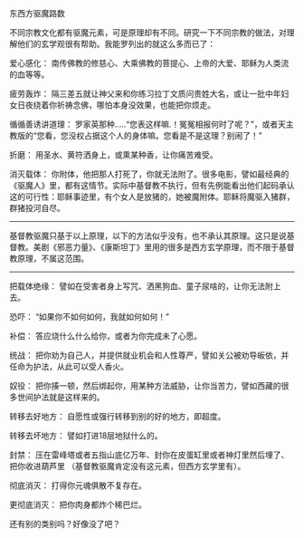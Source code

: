 东西方驱魔路数

不同宗教文化都有驱魔元素，可是原理却有不同。研究一下不同宗教的做法，对理解他们的玄学观很有帮助。我能罗列出的就这么多而已了：

爱心感化：
南传佛教的修慈心、大乘佛教的菩提心、上帝的大爱、耶稣为人类流的血等等。

疲劳轰炸：
隔三差五就让神父来和你练习拉丁文质问贵姓大名，或让一批中年妇女日夜绕着你祈祷念佛，哪怕本身没效果，也能把你烦走。

循循善诱讲道理：
罗家英那种.....“您表这样嘛.！冤冤相报何时了呢？”，或者天主教版的“您看，您没权占据这个人的身体嘛。您看是不是这理？别闹了！”

折磨：
用圣水、黄符洒身上，或熏某种香，让你痛苦难受。

消灭载体：
你附体，他把那人打死了，你就无法附了。很多电影，譬如最经典的《驱魔人》里，都有这情节。实际中基督教不执行，但有先例能看出他们起码承认这的可行性：耶稣事迹里，有个女人是放猪的，她被魔附体。耶稣将魔驱入猪群，群猪投河自尽。

--- --- --- --- --- ---

基督教驱魔只基于以上原理，以下的方法似乎没有，也不承认其原理。这只是说基督教。美剧《邪恶力量》、《康斯坦丁》里用的很多是西方玄学原理，而不限于基督教原理，不属这范围。

--- --- --- --- --- ---

把载体绝缘：
譬如在受害者身上写咒、洒黑狗血、童子尿啥的，让你无法附上去。

恐吓：
“如果你不如何如何，我就如何如何！”

补偿：
答应烧什么什么给你，或者为你完成未了心愿。

统战：
把你劝为自己人，并提供就业机会和人性尊严，譬如关公被劝导皈依，并任命为护法，从此可以受人香火。

奴役：
把你揍一顿，然后绑起你，用某种方法威胁，让你当苦力，譬如西藏的很多世间护法就是这样来的。

转移去好地方：
自愿性或强行转移到别的好的地方，即超度。

转移去坏地方：
譬如打进18层地狱什么的。

封禁：
压在雷峰塔或者五指山底亿万年、封你在皮蛋缸里或者神灯里然后埋了、把你收进葫芦里
（基督教驱魔肯定没有这元素，但西方玄学里有）。

彻底消灭：
打得你元魂俱散不复存在。

更彻底消灭：
把你肉身都炸个稀巴烂。

还有别的类别吗？好像没了吧？
